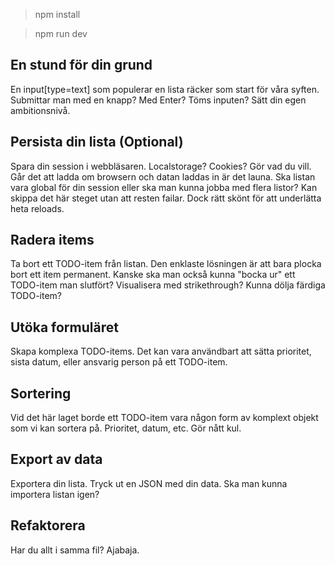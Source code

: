 
> npm install

> npm run dev



## En stund för din grund
En input[type=text] som populerar en lista räcker som start för våra syften. Submittar man med en knapp? Med Enter? Töms inputen? Sätt din egen ambitionsnivå.

## Persista din lista (Optional)
 Spara din session i webbläsaren. Localstorage? Cookies? Gör vad du vill. Går det att ladda om browsern och datan laddas in är det launa. Ska listan vara global för din session eller ska man kunna jobba med flera listor? Kan skippa det här steget utan att resten failar. Dock rätt skönt för att underlätta heta reloads.

## Radera items
Ta bort ett TODO-item från listan. Den enklaste lösningen är att bara plocka bort ett item permanent. Kanske ska man också kunna "bocka ur" ett TODO-item man slutfört? Visualisera med strikethrough? Kunna dölja färdiga TODO-item?

## Utöka formuläret
Skapa komplexa TODO-items. Det kan vara användbart att sätta prioritet, sista datum, eller ansvarig person på ett TODO-item. 

## Sortering
Vid det här laget borde ett TODO-item vara någon form av komplext objekt som vi kan sortera på. Prioritet, datum, etc. Gör nått kul.

## Export av data
Exportera din lista. Tryck ut en JSON med din data. Ska man kunna importera listan igen? 

## Refaktorera
Har du allt i samma fil? Ajabaja.